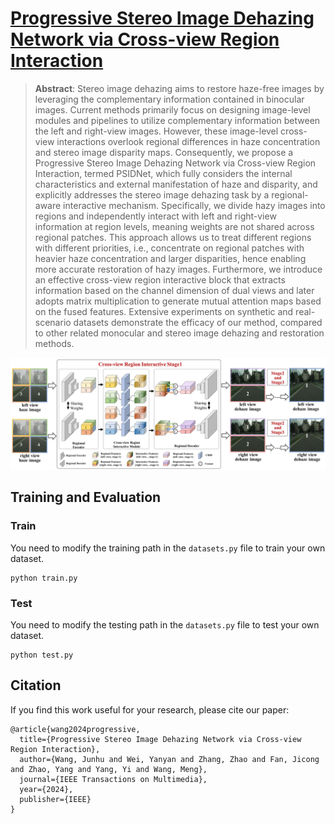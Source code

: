 # [Progressive Stereo Image Dehazing Network via Cross-view Region Interaction](https://ieeexplore.ieee.org/document/10443871)
> **Abstract**: Stereo image dehazing aims to restore haze-free images by leveraging the complementary information contained in binocular images. Current methods primarily focus on designing image-level modules and pipelines to utilize complementary information between the left and right-view images. However, these image-level cross-view interactions overlook regional differences in haze concentration and stereo image disparity maps. Consequently, we propose a Progressive Stereo Image Dehazing Network via Cross-view Region Interaction, termed PSIDNet, which fully considers the internal characteristics and external manifestation of haze and disparity, and explicitly addresses the stereo image dehazing task by a regional-aware interactive mechanism. Specifically, we divide hazy images into regions and independently interact with left and right-view information at region levels, meaning weights are not shared across regional patches. This approach allows us to treat different regions with different priorities, i.e., concentrate on regional patches with heavier haze concentration and larger disparities, hence enabling more accurate restoration of hazy images. Furthermore, we introduce an effective cross-view region interactive block that extracts information based on the channel dimension of dual views and later adopts matrix multiplication to generate mutual attention maps based on the fused features. Extensive experiments on synthetic and real-scenario datasets demonstrate the efficacy of our method, compared to other related monocular and stereo image dehazing and restoration methods.

![](https://github.com/Alvin2112/PSIDNet/blob/main/fig/network.jpg)

## Training and Evaluation

### Train
You need to modify the training path in the `datasets.py` file to train your own dataset.
```
python train.py
```

### Test
You need to modify the testing path in the `datasets.py` file to test your own dataset.
```
python test.py

```

## Citation
If you find this work useful for your research, please cite our paper:
```
@article{wang2024progressive,
  title={Progressive Stereo Image Dehazing Network via Cross-view Region Interaction},
  author={Wang, Junhu and Wei, Yanyan and Zhang, Zhao and Fan, Jicong and Zhao, Yang and Yang, Yi and Wang, Meng},
  journal={IEEE Transactions on Multimedia},
  year={2024},
  publisher={IEEE}
}

```
